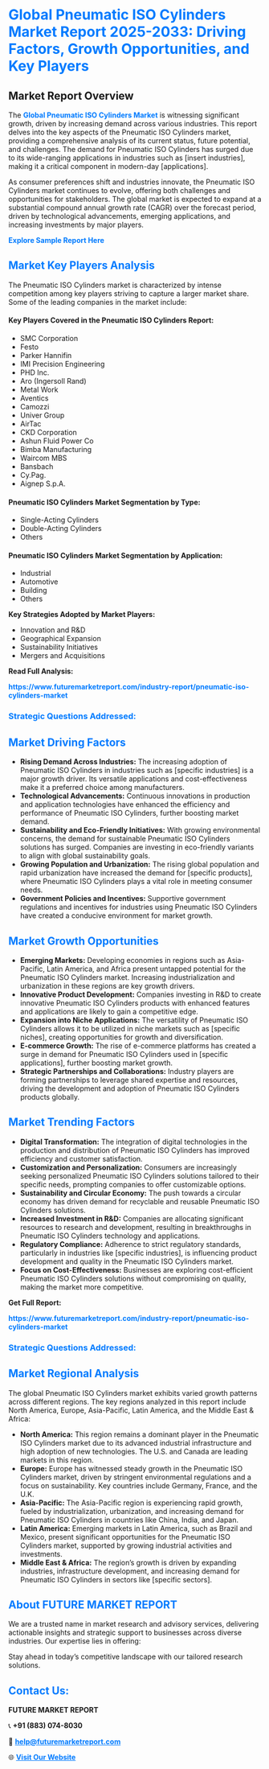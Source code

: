 <h1 style="color: #007BFF;">Global Pneumatic ISO Cylinders Market Report 2025-2033: Driving Factors, Growth Opportunities, and Key Players</h1>

<section id="overview">
<h2>Market Report Overview</h2>
<p>The <a href="https://www.futuremarketreport.com/industry-report/pneumatic-iso-cylinders-market" style="color: #007BFF; text-decoration: none;"><strong>Global Pneumatic ISO Cylinders Market</strong></a> is witnessing significant growth, driven by increasing demand across various industries. This report delves into the key aspects of the Pneumatic ISO Cylinders market, providing a comprehensive analysis of its current status, future potential, and challenges. The demand for Pneumatic ISO Cylinders has surged due to its wide-ranging applications in industries such as [insert industries], making it a critical component in modern-day [applications].</p>
<p>As consumer preferences shift and industries innovate, the Pneumatic ISO Cylinders market continues to evolve, offering both challenges and opportunities for stakeholders. The global market is expected to expand at a substantial compound annual growth rate (CAGR) over the forecast period, driven by technological advancements, emerging applications, and increasing investments by major players.</p>
</section>

<section id="overview">
<p><a href="https://www.futuremarketreport.com/request-sample/reportId=41442" style="color: #007BFF; text-decoration: none;"><strong>Explore Sample Report Here</strong></a></p>
</section>

<section id="key-players">
<h2 style="color: #007BFF;">Market Key Players Analysis</h2>
<p>The Pneumatic ISO Cylinders market is characterized by intense competition among key players striving to capture a larger market share. Some of the leading companies in the market include:</p>
<h4>Key Players Covered in the Pneumatic ISO Cylinders Report:</h4>
<ul><li>SMC Corporation</li><li>Festo</li><li>Parker Hannifin</li><li>IMI Precision Engineering</li><li>PHD Inc.</li><li>Aro (Ingersoll Rand)</li><li>Metal Work</li><li>Aventics</li><li>Camozzi</li><li>Univer Group</li><li>AirTac</li><li>CKD Corporation</li><li>Ashun Fluid Power Co</li><li>Bimba Manufacturing</li><li>Waircom MBS</li><li>Bansbach</li><li>Cy.Pag.</li><li>Aignep S.p.A.</li></ul>
<h4>Pneumatic ISO Cylinders Market Segmentation by Type:</h4>
<ul><li>Single-Acting Cylinders</li><li>Double-Acting Cylinders</li><li>Others</li></ul>

<h4>Pneumatic ISO Cylinders Market Segmentation by Application:</h4>
<ul><li>Industrial</li><li>Automotive</li><li>Building</li><li>Others</li></ul>
<p><strong>Key Strategies Adopted by Market Players:</strong></p>
<ul>
<li>Innovation and R&D</li>
<li>Geographical Expansion</li>
<li>Sustainability Initiatives</li>
<li>Mergers and Acquisitions</li>
</ul>
</section>

<section>
<p><strong>Read Full Analysis: </strong></p><a href="https://www.futuremarketreport.com/industry-report/pneumatic-iso-cylinders-market" style="color: #007BFF; text-decoration: none;"><strong>https://www.futuremarketreport.com/industry-report/pneumatic-iso-cylinders-market</strong></a>
<h3 style="color: #007BFF;">Strategic Questions Addressed:</h3>
</section>

<section id="driving-factors">
<h2 style="color: #007BFF;">Market Driving Factors</h2>
<ul>
<li><strong>Rising Demand Across Industries:</strong> The increasing adoption of Pneumatic ISO Cylinders in industries such as [specific industries] is a major growth driver. Its versatile applications and cost-effectiveness make it a preferred choice among manufacturers.</li>
<li><strong>Technological Advancements:</strong> Continuous innovations in production and application technologies have enhanced the efficiency and performance of Pneumatic ISO Cylinders, further boosting market demand.</li>
<li><strong>Sustainability and Eco-Friendly Initiatives:</strong> With growing environmental concerns, the demand for sustainable Pneumatic ISO Cylinders solutions has surged. Companies are investing in eco-friendly variants to align with global sustainability goals.</li>
<li><strong>Growing Population and Urbanization:</strong> The rising global population and rapid urbanization have increased the demand for [specific products], where Pneumatic ISO Cylinders plays a vital role in meeting consumer needs.</li>
<li><strong>Government Policies and Incentives:</strong> Supportive government regulations and incentives for industries using Pneumatic ISO Cylinders have created a conducive environment for market growth.</li>
</ul>
</section>

<section id="growth-opportunities">
<h2 style="color: #007BFF;">Market Growth Opportunities</h2>
<ul>
<li><strong>Emerging Markets:</strong> Developing economies in regions such as Asia-Pacific, Latin America, and Africa present untapped potential for the Pneumatic ISO Cylinders market. Increasing industrialization and urbanization in these regions are key growth drivers.</li>
<li><strong>Innovative Product Development:</strong> Companies investing in R&D to create innovative Pneumatic ISO Cylinders products with enhanced features and applications are likely to gain a competitive edge.</li>
<li><strong>Expansion into Niche Applications:</strong> The versatility of Pneumatic ISO Cylinders allows it to be utilized in niche markets such as [specific niches], creating opportunities for growth and diversification.</li>
<li><strong>E-commerce Growth:</strong> The rise of e-commerce platforms has created a surge in demand for Pneumatic ISO Cylinders used in [specific applications], further boosting market growth.</li>
<li><strong>Strategic Partnerships and Collaborations:</strong> Industry players are forming partnerships to leverage shared expertise and resources, driving the development and adoption of Pneumatic ISO Cylinders products globally.</li>
</ul>
</section>

<section id="trending-factors">
<h2 style="color: #007BFF;">Market Trending Factors</h2>
<ul>
<li><strong>Digital Transformation:</strong> The integration of digital technologies in the production and distribution of Pneumatic ISO Cylinders has improved efficiency and customer satisfaction.</li>
<li><strong>Customization and Personalization:</strong> Consumers are increasingly seeking personalized Pneumatic ISO Cylinders solutions tailored to their specific needs, prompting companies to offer customizable options.</li>
<li><strong>Sustainability and Circular Economy:</strong> The push towards a circular economy has driven demand for recyclable and reusable Pneumatic ISO Cylinders solutions.</li>
<li><strong>Increased Investment in R&D:</strong> Companies are allocating significant resources to research and development, resulting in breakthroughs in Pneumatic ISO Cylinders technology and applications.</li>
<li><strong>Regulatory Compliance:</strong> Adherence to strict regulatory standards, particularly in industries like [specific industries], is influencing product development and quality in the Pneumatic ISO Cylinders market.</li>
<li><strong>Focus on Cost-Effectiveness:</strong> Businesses are exploring cost-efficient Pneumatic ISO Cylinders solutions without compromising on quality, making the market more competitive.</li>
</ul>
</section>

<section>
<p><strong>Get Full Report: </strong></p><a href="https://www.futuremarketreport.com/industry-report/pneumatic-iso-cylinders-market" style="color: #007BFF; text-decoration: none;"><strong>https://www.futuremarketreport.com/industry-report/pneumatic-iso-cylinders-market</strong></a>
<h3 style="color: #007BFF;">Strategic Questions Addressed:</h3>
</section>


<section id="regional-analysis">
<h2 style="color: #007BFF;">Market Regional Analysis</h2>
<p>The global Pneumatic ISO Cylinders market exhibits varied growth patterns across different regions. The key regions analyzed in this report include North America, Europe, Asia-Pacific, Latin America, and the Middle East & Africa:</p>
<ul>
<li><strong>North America:</strong> This region remains a dominant player in the Pneumatic ISO Cylinders market due to its advanced industrial infrastructure and high adoption of new technologies. The U.S. and Canada are leading markets in this region.</li>
<li><strong>Europe:</strong> Europe has witnessed steady growth in the Pneumatic ISO Cylinders market, driven by stringent environmental regulations and a focus on sustainability. Key countries include Germany, France, and the U.K.</li>
<li><strong>Asia-Pacific:</strong> The Asia-Pacific region is experiencing rapid growth, fueled by industrialization, urbanization, and increasing demand for Pneumatic ISO Cylinders in countries like China, India, and Japan.</li>
<li><strong>Latin America:</strong> Emerging markets in Latin America, such as Brazil and Mexico, present significant opportunities for the Pneumatic ISO Cylinders market, supported by growing industrial activities and investments.</li>
<li><strong>Middle East & Africa:</strong> The region’s growth is driven by expanding industries, infrastructure development, and increasing demand for Pneumatic ISO Cylinders in sectors like [specific sectors].</li>
</ul>
</section>

<footer>
<h2 style="color: #007BFF;">About FUTURE MARKET REPORT</h2>
<p>We are a trusted name in market research and advisory services, delivering actionable insights and strategic support to businesses across diverse industries. Our expertise lies in offering:</p>

<p>Stay ahead in today’s competitive landscape with our tailored research solutions.</p>

<h2 style="color: #007BFF;">Contact Us:</h2>
<p><strong>FUTURE MARKET REPORT</strong></p>
<p>📞 <strong>+91 (883) 074-8030</strong></p>
<p>📧 <strong><a href="mailto:help@futuremarketreport.com" style="color: #007BFF;">help@futuremarketreport.com</a></strong></p>
<p>🌐 <strong><a href="https://www.futuremarketreport.com/" style="color: #007BFF;">Visit Our Website</a></strong></p>
</footer>